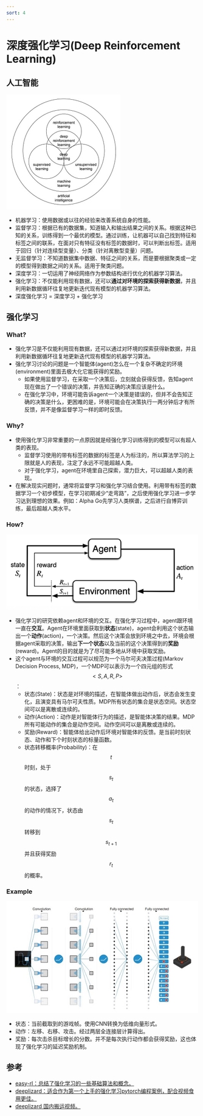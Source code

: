 ```yaml
---
sort: 4
---
```

# 深度强化学习(Deep Reinforcement Learning)

## 人工智能
![人工智能关系](..\img\drlclassification.jpg)   
- 机器学习：使用数据或以往的经验来改善系统自身的性能。
- 监督学习：根据已有的数据集，知道输入和输出结果之间的关系。根据这种已知的关系，训练得到一个最优的模型。通过训练，让机器可以自己找到特征和标签之间的联系，在面对只有特征没有标签的数据时，可以判断出标签。适用于回归（针对连续型变量）、分类（针对离散型变量）问题。
- 无监督学习：不知道数据集中数据、特征之间的关系，而是要根据聚类或一定的模型得到数据之间的关系。适用于聚类问题。
- 深度学习：一切运用了神经网络作为参数结构进行优化的机器学习算法。
- 强化学习：不仅能利用现有数据，还可以**通过对环境的探索获得新数据**，并且利用新数据循环往复地更新迭代现有模型的机器学习算法。
- 深度强化学习 = 深度学习 + 强化学习

## 强化学习
### What?
- 强化学习是不仅能利用现有数据，还可以通过对环境的探索获得新数据，并且利用新数据循环往复地更新迭代现有模型的机器学习算法。  
- 强化学习讨论的问题是一个智能体(agent)怎么在一个复杂不确定的环境(environment)里面去极大化它能获得的奖励。  
    - 如果使用监督学习，在采取一个决策后，立刻就会获得反馈，告知agent现在做出了一个错误的决策，并告知正确的决策应该是什么。  
    - 在强化学习中，环境可能告诉agent一个决策是错误的，但并不会告知正确的决策是什么，更困难的是，环境可能会在决策执行一两分钟后才有所反馈，并不是像监督学习一样的即时反馈。  

### Why?
- 使用强化学习非常重要的一点原因就是经强化学习训练得到的模型可以有超人类的表现。  
    - 监督学习使用的带有标签的数据的标签是人为标注的，所以算法学习的上限就是人的表现，注定了永远不可能超越人类。  
    - 对于强化学习，agent在环境里自己探索，潜力巨大，可以超越人类的表现。  
- 在解决现实问题时，通常将监督学习和强化学习结合使用。利用带有标签的数据学习一个初步模型，在学习初期减少“走弯路”，之后使用强化学习进一步学习达到理想的效果。例如：Alpha Go先学习人类棋谱，之后进行自博弈训练，最后超越人类水平。  

### How?
![强化学习交互过程](..\img\drl1.png)   
- 强化学习的研究依赖agent和环境的交互。在强化学习过程中，agent跟环境一直在**交互**。Agent在环境里面获取到**状态**(state)，agent会利用这个状态输出一个**动作**(action)，一个决策。然后这个决策会放到环境之中去，环境会根据agent采取的决策，输出**下一个状态**以及当前的这个决策得到的**奖励**(reward)。Agent的目的就是为了尽可能多地从环境中获取奖励。  
- 这个agent与环境的交互过程可以规范为一个马尔可夫决策过程(Markov Decision Process, MDP)，一个MDP可以表示为一个四元组的形式$$<S,A,R,P>$$：  
    - 状态(State)：状态是对环境的描述，在智能体做出动作后，状态会发生变化，且演变具有马尔可夫性质。MDP所有状态的集合是状态空间。状态空间可以是离散或连续的。  
    - 动作(Action)：动作是对智能体行为的描述，是智能体决策的结果。MDP所有可能动作的集合是动作空间。动作空间可以是离散或连续的。
    - 奖励(Reward)：智能体给出动作后环境对智能体的反馈。是当前时刻状态、动作和下个时刻状态的标量函数。  
    - 状态转移概率(Probability)：在$$t$$时刻，处于$$s_t$$的状态，选择了$$a_t$$的动作的情况下，状态由$$s_t$$转移到$$s_{t+1}$$并且获得奖励$$r_t$$的概率。  

### Example
![强化学习实例](..\img\rl_example.jpg)
- 状态：当前截取到的游戏帧。使用CNN转换为低维向量形式。  
- 动作：左移、右移、攻击。经过两层全连接层计算得出。  
- 奖励：每次击杀目标增长的分数。并不是每次执行动作都会获得奖励，这也体现了强化学习的延迟奖励机制。  

## 参考
- [easy-rl：总结了强化学习的一些基础算法和概念。](https://datawhalechina.github.io/easy-rl/#/)   
- [deeplizard：适合作为第一个上手的强化学习pytorch编程案例，配合视频食用更佳。](https://deeplizard.com/)  
- [deeplizard 国内搬运视频。](https://www.bilibili.com/video/BV15K411N7CF?spm_id_from=333.999.0.0)